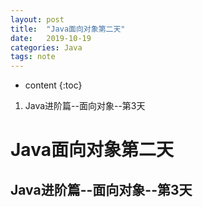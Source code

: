 ```yaml
---
layout: post
title:  "Java面向对象第二天"
date:   2019-10-19
categories: Java
tags: note
---
```


* content
{:toc}

1. Java进阶篇--面向对象--第3天










# Java面向对象第二天
## Java进阶篇--面向对象--第3天























































